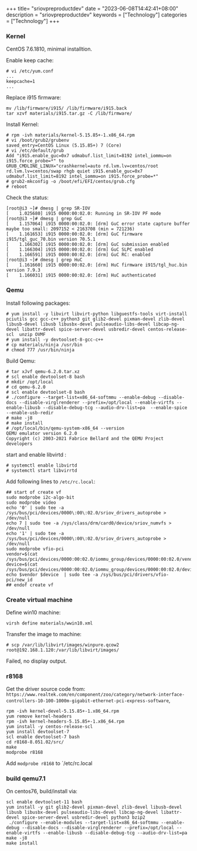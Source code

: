 +++
title= "sriovpreproductdev"
date = "2023-06-08T14:42:41+08:00"
description = "sriovpreproductdev"
keywords = ["Technology"]
categories = ["Technology"]
+++
### Kernel
CentOS 7.6.1810, minimal installtion.     

Enable keep cache:    

```
# vi /etc/yum.conf
...
keepcache=1
...
```
Replace i915 firmware:    

```
mv /lib/firmware/i915/ /lib/firmware/i915.back
tar xzvf materials/i915.tar.gz -C /lib/firmware/
```
Install Kernel:    

```
# rpm -ivh materials/kernel-5.15.85+-1.x86_64.rpm
# vi /boot/grub2/grubenv
saved_entry=CentOS Linux (5.15.85+) 7 (Core)
# vi /etc/default/grub
Add "i915.enable_guc=0x7 udmabuf.list_limit=8192 intel_iommu=on i915.force_probe=*" to 
GRUB_CMDLINE_LINUX="crashkernel=auto rd.lvm.lv=centos/root rd.lvm.lv=centos/swap rhgb quiet i915.enable_guc=0x7 udmabuf.list_limit=8192 intel_iommu=on i915.force_probe=*"
# grub2-mkconfig -o /boot/efi/EFI/centos/grub.cfg
# reboot
```
Check the status:    

```
[root@i3 ~]# dmesg | grep SR-IOV
[    1.025680] i915 0000:00:02.0: Running in SR-IOV PF mode
[root@i3 ~]# dmesg | grep GuC
[    1.157064] i915 0000:00:02.0: [drm] GuC error state capture buffer maybe too small: 2097152 < 2163708 (min = 721236)
[    1.161653] i915 0000:00:02.0: [drm] GuC firmware i915/tgl_guc_70.bin version 70.5.1
[    1.166302] i915 0000:00:02.0: [drm] GuC submission enabled
[    1.166304] i915 0000:00:02.0: [drm] GuC SLPC enabled
[    1.166591] i915 0000:00:02.0: [drm] GuC RC: enabled
[root@i3 ~]# dmesg | grep HuC
[    1.161660] i915 0000:00:02.0: [drm] HuC firmware i915/tgl_huc.bin version 7.9.3
[    1.166031] i915 0000:00:02.0: [drm] HuC authenticated
```
### Qemu
Install following packages:   

```
# yum install -y libvirt libvirt-python libguestfs-tools virt-install pciutils gcc gcc-c++ python3 git glib2-devel pixman-devel zlib-devel libusb-devel libusb libusbx-devel pulseaudio-libs-devel libcap-ng-devel libattr-devel spice-server-devel usbredir-devel centos-release-scl  unzip OVMF
# yum install -y devtoolset-8-gcc-c++
# cp materials/ninja /usr/bin
# chmod 777 /usr/bin/ninja 
```
Build Qemu:    

```
# tar xJvf qemu-6.2.0.tar.xz
# scl enable devtoolset-8 bash
# mkdir /opt/local
# cd qemu-6.2.0
# scl enable devtoolset-8 bash
# ./configure --target-list=x86_64-softmmu --enable-debug --disable-docs --disable-virglrenderer --prefix=/opt/local --enable-virtfs --enable-libusb --disable-debug-tcg --audio-drv-list=pa  --enable-spice --enable-usb-redir
# make -j8
# make install
# /opt/local/bin/qemu-system-x86_64 --version
QEMU emulator version 6.2.0
Copyright (c) 2003-2021 Fabrice Bellard and the QEMU Project developers
```
start and enable libvirtd :    

```
# systemctl enable libvirtd
# systemctl start libvirrtd
```
Add following lines to `/etc/rc.local`:    

```
## start of create vf
sudo modprobe i2c-algo-bit
sudo modprobe video
echo '0' | sudo tee -a /sys/bus/pci/devices/0000\:00\:02.0/sriov_drivers_autoprobe > /dev/null
echo 7 | sudo tee -a /sys/class/drm/card0/device/sriov_numvfs > /dev/null
echo '1' | sudo tee -a /sys/bus/pci/devices/0000\:00\:02.0/sriov_drivers_autoprobe > /dev/null
sudo modprobe vfio-pci
vendor=$(cat /sys/bus/pci/devices/0000:00:02.0/iommu_group/devices/0000:00:02.0/vendor)
device=$(cat /sys/bus/pci/devices/0000:00:02.0/iommu_group/devices/0000:00:02.0/device)
echo $vendor $device  | sudo tee -a /sys/bus/pci/drivers/vfio-pci/new_id
## endof create vf
```
### Create virtual machine
Define win10 machine:    

```
virsh define materials/wwin10.xml
```
Transfer the image to machine:    

```
# scp /var/lib/libvirt/images/winpure.qcow2 root@192.168.1.120:/var/lib/libvirt/images/
```
Failed, no display output.  
### r8168
Get the driver source code from:   `https://www.realtek.com/en/component/zoo/category/network-interface-controllers-10-100-1000m-gigabit-ethernet-pci-express-software`,     

```
rpm -ivh kernel-devel-5.15.85+-1.x86_64.rpm
yum remove kernel-headers
rpm -ivh kernel-headers-5.15.85+-1.x86_64.rpm
yum install -y centos-release-scl
yum install devtoolset-7
scl enable devtoolset-7 bash
cd r8168-8.051.02/src/
make
modprobe r8168
```
Add `modprobe r8168` to `/etc/rc.local

### build qemu7.1
On centos76, build/install via:    

```
scl enable devtoolset-11 bash
yum install -y git glib2-devel pixman-devel zlib-devel libusb-devel libusb libusbx-devel pulseaudio-libs-devel libcap-ng-devel libattr-devel spice-server-devel usbredir-devel python3 bzip2 
 ./configure --enable-modules --target-list=x86_64-softmmu --enable-debug --disable-docs --disable-virglrenderer --prefix=/opt/local --enable-virtfs --enable-libusb --disable-debug-tcg --audio-drv-list=pa
make -j8
make install
```
